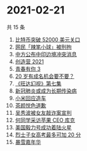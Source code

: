 # 2021-02-21

共 15 条

<!-- BEGIN ZHIHUSEARCH -->
<!-- 最后更新时间 Sun Feb 21 2021 15:14:29 GMT+0800 (CST) -->
1. [比特币突破 52000 美元关口](https://www.zhihu.com/search?q=比特币)
1. [网民「辣笔小球」被刑拘](https://www.zhihu.com/search?q=辣笔小球)
1. [中方公布中印边境冲突消息](https://www.zhihu.com/search?q=加勒万河谷冲突事件)
1. [创造营 2021](https://www.zhihu.com/search?q=创造营2021)
1. [青春有你 3](https://www.zhihu.com/search?q=青春有你3)
1. [20 岁有成名机会要不要？](https://www.zhihu.com/search?q=奇葩说)
1. [《旺达幻视》第七集](https://www.zhihu.com/search?q=旺达幻视)
1. [新冠肺炎或成为长期传染病](https://www.zhihu.com/search?q=新冠肺炎)
1. [小米回应造车](https://www.zhihu.com/search?q=小米造车)
1. [茶颜悦色道歉](https://www.zhihu.com/search?q=茶颜悦色道歉)
1. [吴秀波被女友敲诈案宣判](https://www.zhihu.com/search?q=吴秀波)
1. [何同学采访苹果 CEO 库克](https://www.zhihu.com/search?q=何同学采访库克)
1. [美国毅力号成功着陆火星](https://www.zhihu.com/search?q=毅力号)
1. [烈士子女高考最多可加 20 分](https://www.zhihu.com/search?q=高考加分)
1. [暴雪嘉年华](https://www.zhihu.com/search?q=暴雪嘉年华)
<!-- END ZHIHUSEARCH -->
